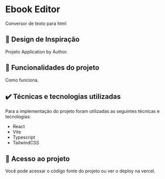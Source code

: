 # Ebook Editor

Conversor de texto para html

## 🎨 Design de Inspiração

Projeto Application by Author.

## 🔨 Funcionalidades do projeto

Como funciona.

<!-- ![]() -->

## ✔️ Técnicas e tecnologias utilizadas

Para a implementação do projeto foram utilizadas as seguintes técnicas e tecnologias:

- React
- Vite
- Typescript
- TailwindCSS

## 📁 Acesso ao projeto

Você pode acessar o código fonte do projeto ou ver o deploy na vercel.

